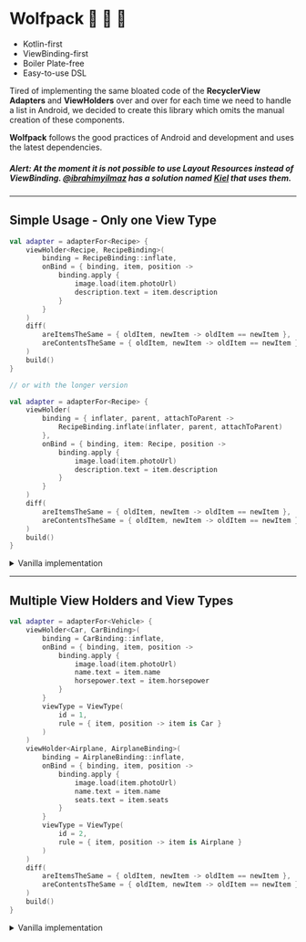# Wolfpack :wolf: :wolf: :wolf:

- Kotlin-first
- ViewBinding-first
- Boiler Plate-free
- Easy-to-use DSL

Tired of implementing the same bloated code of the **RecyclerView Adapters** and **ViewHolders** over and over for each time we need to handle a list in Android, we decided to create this library which omits the manual creation of these components.

**Wolfpack** follows the good practices of Android and development and uses the latest dependencies.

##### **Alert:** At the moment it is not possible to use Layout Resources instead of ViewBinding. [@ibrahimyilmaz](https://github.com/ibrahimyilmaz) has a solution named [Kiel](https://github.com/ibrahimyilmaz/kiel) that uses them.

---

## Simple Usage - Only one View Type

```kotlin
val adapter = adapterFor<Recipe> {
    viewHolder<Recipe, RecipeBinding>(
        binding = RecipeBinding::inflate,
        onBind = { binding, item, position ->
            binding.apply {
                image.load(item.photoUrl)
                description.text = item.description
            }
        }
    )
    diff(
        areItemsTheSame = { oldItem, newItem -> oldItem == newItem },
        areContentsTheSame = { oldItem, newItem -> oldItem == newItem }
    )
    build()
}

// or with the longer version

val adapter = adapterFor<Recipe> {
    viewHolder(
        binding = { inflater, parent, attachToParent ->
            RecipeBinding.inflate(inflater, parent, attachToParent)
        },
        onBind = { binding, item: Recipe, position ->
            binding.apply {
                image.load(item.photoUrl)
                description.text = item.description
            }
        }
    )
    diff(
        areItemsTheSame = { oldItem, newItem -> oldItem == newItem },
        areContentsTheSame = { oldItem, newItem -> oldItem == newItem }
    )
    build()
}
```

<details>
<summary>Vanilla implementation</summary>

```kotlin
class RecipeAdapter : ListAdapter<Recipe, RecipeAdapter.ViewHolder>(
    DIFF_CALLBACK
) {

    override fun onCreateViewHolder(parent: ViewGroup, viewType: Int): ViewHolder =
        ViewHolder(
            RecipeBinding.inflate(
                LayoutInflater.from(parent.context),
                parent,
                false
            )
        )

    override fun onBindViewHolder(holder: ViewHolder, position: Int) {
        holder.bind(getItem(position))
    }

    inner class ViewHolder(
        private val binding: RecipeBinding
    ) : RecyclerView.ViewHolder(binding.root) {

        fun bind(item: Recipe) {
            binding.apply {
            image.load(item.photoUrl)
            description.text = item.description
        }
    }

    private companion object {
        val DIFF_CALLBACK = object : DiffUtil.ItemCallback<Recipe>() {
            override fun areItemsTheSame(oldItem: Recipe, newItem: Recipe): Boolean = oldItem == newItem

            override fun areContentsTheSame(oldItem: Recipe, newItem: Recipe): Boolean = oldItem == newItem
        }
    }

}
```

</details>

---

## Multiple View Holders and View Types

```kotlin
val adapter = adapterFor<Vehicle> {
    viewHolder<Car, CarBinding>(
        binding = CarBinding::inflate,
        onBind = { binding, item, position ->
            binding.apply {
                image.load(item.photoUrl)
                name.text = item.name
                horsepower.text = item.horsepower
            }
        }
        viewType = ViewType(
            id = 1,
            rule = { item, position -> item is Car }
        )
    )
    viewHolder<Airplane, AirplaneBinding>(
        binding = AirplaneBinding::inflate,
        onBind = { binding, item, position ->
            binding.apply {
                image.load(item.photoUrl)
                name.text = item.name
                seats.text = item.seats
            }
        }
        viewType = ViewType(
            id = 2,
            rule = { item, position -> item is Airplane }
        )
    )
    diff(
        areItemsTheSame = { oldItem, newItem -> oldItem == newItem },
        areContentsTheSame = { oldItem, newItem -> oldItem == newItem }
    )
    build()
}
```

<details>
<summary>Vanilla implementation</summary>

```kotlin
class VehicleAdapter : ListAdapter<Vehicle, RecyclerView.ViewHolder>(
    DIFF_CALLBACK
) {

    override fun getItemViewType(position: Int): Int = when (getItem(position)) {
        is Car -> 1
        is Airplane -> 2
        else -> error("No condition found for item at position: $position")
    }

    override fun onCreateViewHolder(parent: ViewGroup, viewType: Int): RecyclerView.ViewHolder =
        when (viewType) {
            1 -> CarViewHolder(
                CarBinding.inflate(
                    LayoutInflater.from(parent.context),
                    parent,
                    false
                )
            )
            2 -> AirplaneViewHolder(
                AirplaneBinding.inflate(
                    LayoutInflater.from(parent.context),
                    parent,
                    false
                )
            )
            else -> error("View Holder not found for View Type: $viewType")
        }

    override fun onBindViewHolder(holder: RecyclerView.ViewHolder, position: Int) {
        holder.bind(getItem(position))
    }

    inner class CarViewHolder(
        private val binding: CarBinding
    ) : RecyclerView.ViewHolder(binding.root) {

        fun bind(item: Car) {
            binding.apply {
                image.load(item.photoUrl)
                name.text = item.name
                horsepower.text = item.horsepower
            }
        }
    }

    inner class AirplaneViewHolder(
        private val binding: AirplaneBinding
    ) : RecyclerView.ViewHolder(binding.root) {

        fun bind(item: Airplane) {
            binding.apply {
                image.load(item.photoUrl)
                name.text = item.name
                seats.text = item.seats
            }
        }
    }

    private companion object {
        val DIFF_CALLBACK = object : DiffUtil.ItemCallback<Vehicle>() {
            override fun areItemsTheSame(oldItem: Vehicle, newItem: Vehicle): Boolean = oldItem == newItem

            override fun areContentsTheSame(oldItem: Vehicle, newItem: Vehicle): Boolean = oldItem == newItem
        }
    }
}

```

</details>
